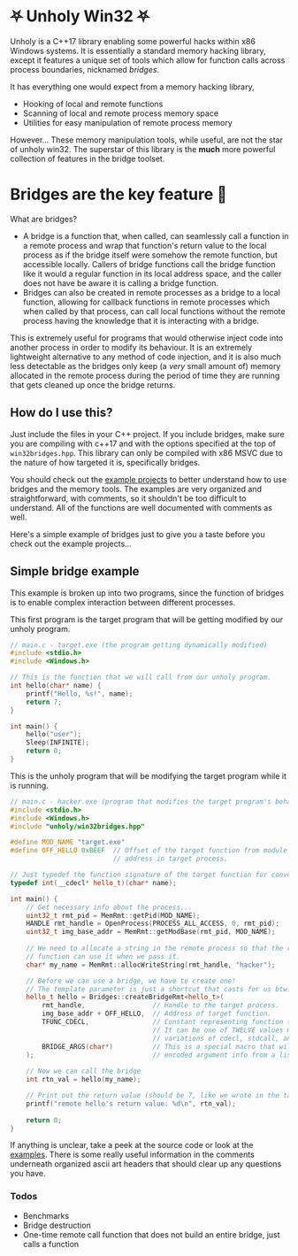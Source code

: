 # ⛧ Unholy Win32  ⛧

Unholy is a C++17 library enabling some powerful hacks within x86 Windows systems.
It is essentially a standard memory hacking library, except it features a unique set of tools which allow for function calls across process boundaries, nicknamed *bridges*.

It has everything one would expect from a memory hacking library,
  - Hooking of local and remote functions
  - Scanning of local and remote process memory space
  - Utilities for easy manipulation of remote process memory

However...
These memory manipulation tools, while useful, are not the star of unholy win32.
The superstar of this library is the **much** more powerful collection of features in the bridge toolset.

# Bridges are the key feature 🔑
What are bridges?
  - A bridge is a function that, when called, can seamlessly call a function in a remote process and wrap that function's return value to the local process as if the bridge itself were somehow the remote function, but accessible locally. Callers of bridge functions call the bridge function like it would a regular function in its local address space, and the caller does not have be aware it is calling a bridge function.
  - Bridges can also be created in remote processes as a bridge to a local function, allowing for callback functions in remote processes which when called by that process, can call local functions without the remote process having the knowledge that it is interacting with a bridge.

This is extremely useful for programs that would otherwise inject code into another process in order to modify its behaviour. It is an extremely lightweight alternative to any method of code injection, and it is also much less detectable as the bridges only keep (a *very* small amount of) memory allocated in the remote process during the period of time they are running that gets cleaned up once the bridge returns.

## How do I use this?
Just include the files in your C++ project. If you include bridges, make sure you are compiling with c++17 and with the options specified at the top of `win32bridges.hpp`. This library can only be compiled with x86 MSVC due to the nature of how targeted it is, specifically bridges.

You should check out the [example projects](https://github.com/abls/unholy_examples) to better understand how to use bridges and the memory tools. The examples are very organized and straightforward, with comments, so it shouldn't be too difficult to understand. All of the functions are well documented with comments as well.

Here's a simple example of bridges just to give you a taste before you check out the example projects...

## Simple bridge example
This example is broken up into two programs, since the function of bridges is to enable complex interaction between different processes.

This first program is the target program that will be getting modified by our unholy program.
```c++
// main.c - target.exe (the program getting dynamically modified)
#include <stdio.h>
#include <Windows.h>

// This is the function that we will call from our unholy program.
int hello(char* name) {
    printf("Hello, %s!", name);
    return 7;
}

int main() {
    hello("user");
    Sleep(INFINITE);
    return 0;
}
```

This is the unholy program that will be modifying the target program while it is running.
```c++
// main.c - hacker.exe (program that modifies the target program's behaviour)
#include <stdio.h>
#include <Windows.h>
#include "unholy/win32bridges.hpp"

#define MOD_NAME "target.exe"
#define OFF_HELLO 0xBEEF  // Offset of the target function from module base
                          // address in target process.

// Just typedef the function signature of the target function for convenience.
typedef int(__cdecl* hello_t)(char* name);

int main() {
    // Get necessary info about the process...
    uint32_t rmt_pid = MemRmt::getPid(MOD_NAME);
    HANDLE rmt_handle = OpenProcess(PROCESS_ALL_ACCESS, 0, rmt_pid);
    uint32_t img_base_addr = MemRmt::getModBase(rmt_pid, MOD_NAME);
    
    // We need to allocate a string in the remote process so that the remote
    // function can use it when we pass it.
    char* my_name = MemRmt::allocWriteString(rmt_handle, "hacker");

    // Before we can use a bridge, we have to create one!
    // The template parameter is just a shortcut that casts for us btw.
    hello_t hello = Bridges::createBridgeRmt<hello_t>(
        rmt_handle,                 // Handle to the target process.
        img_base_addr + OFF_HELLO,  // Address of target function.
        TFUNC_CDECL,                // Constant representing function type.
                                    // It can be one of TWELVE values making up different
                                    // variations of cdecl, stdcall, and fastcall.
        BRIDGE_ARGS(char*)          // This is a special macro that will generate
    );                              // encoded argument info from a list of types.
    
    // Now we can call the bridge
    int rtn_val = hello(my_name);

    // Print out the return value (should be 7, like we wrote in the target's main.c)
    printf("remote hello's return value: %d\n", rtn_val);
    
    return 0;
}
```

If anything is unclear, take a peek at the source code or look at the [examples](https://github.com/abls/unholy_examples). There is some really useful information in the comments underneath organized ascii art headers that should clear up any questions you have.

### Todos
 - Benchmarks
 - Bridge destruction
 - One-time remote call function that does not build an entire bridge, just calls a function